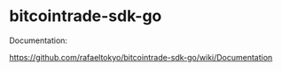 # bitcointrade-sdk-go


Documentation:

https://github.com/rafaeltokyo/bitcointrade-sdk-go/wiki/Documentation
